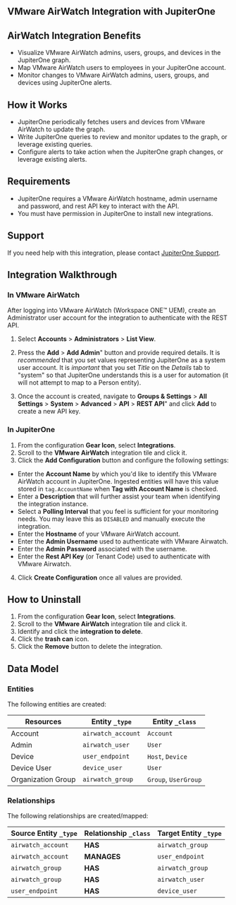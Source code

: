 ## VMware AirWatch Integration with JupiterOne

## AirWatch Integration Benefits

- Visualize VMware AirWatch admins, users, groups, and devices in the JupiterOne graph.
- Map VMware AirWatch users to employees in your JupiterOne account.
- Monitor changes to VMware AirWatch admins, users, groups, and devices using JupiterOne alerts.

## How it Works

- JupiterOne periodically fetches users and devices from VMware AirWatch to update the graph.
- Write JupiterOne queries to review and monitor updates to the graph, or leverage existing queries.
- Configure alerts to take action when the JupiterOne graph changes, or leverage existing alerts.

## Requirements

- JupiterOne requires a VMware AirWatch hostname, admin username and password, and rest API key to interact with the API.
- You must have permission in JupiterOne to install new integrations.

## Support

If you need help with this integration, please contact [JupiterOne Support](https://community.askj1.com).

## Integration Walkthrough

### In VMware AirWatch

After logging into VMware AirWatch (Workspace ONE™️ UEM), create an Administrator user account for the integration to authenticate with the REST API.

1. Select **Accounts** > **Administrators** > **List View**.

2. Press the **Add** > **Add Admin**" button and provide required details. It is _recommended_ that you set values representing JupiterOne as a system user account. It is _important_ that you set _Title_ on the _Details_ tab to
   "system" so that JupiterOne understands this is a user for automation (it will not attempt to map to a Person entity).

3. Once the account is created, navigate to **Groups & Settings** > **All Settings** > **System** > **Advanced** > **API** > **REST API**" and click **Add** to create a new API key.

### In JupiterOne

1. From the configuration **Gear Icon**, select **Integrations**.
2. Scroll to the **VMware AirWatch** integration tile and click it.
3. Click the **Add Configuration** button and configure the following settings:

- Enter the **Account Name** by which you'd like to identify this VMware AirWatch account in JupiterOne. Ingested entities will have this value stored in `tag.AccountName` when **Tag with Account Name** is checked.
- Enter a **Description** that will further assist your team when identifying the integration instance.
- Select a **Polling Interval** that you feel is sufficient for your monitoring needs. You may leave this as `DISABLED` and manually execute the integration.
- Enter the **Hostname** of your VMware AirWatch account.
- Enter the **Admin Username** used to authenticate with VMware Airwatch.
- Enter the **Admin Password** associated with the username.
- Enter the **Rest API Key** (or Tenant Code) used to authenticate with VMware Airwatch.

4. Click **Create Configuration** once all values are provided.

## How to Uninstall

1. From the configuration **Gear Icon**, select **Integrations**.
2. Scroll to the **VMware AirWatch** integration tile and click it.
3. Identify and click the **integration to delete**.
4. Click the **trash can** icon.
5. Click the **Remove** button to delete the integration.

<!-- {J1_DOCUMENTATION_MARKER_START} -->
<!--
********************************************************************************
NOTE: ALL OF THE FOLLOWING DOCUMENTATION IS GENERATED USING THE
"j1-integration document" COMMAND. DO NOT EDIT BY HAND! PLEASE SEE THE DEVELOPER
DOCUMENTATION FOR USAGE INFORMATION:

https://github.com/JupiterOne/sdk/blob/master/docs/integrations/development.md
********************************************************************************
-->

## Data Model

### Entities

The following entities are created:

| Resources          | Entity `_type`     | Entity `_class`      |
| ------------------ | ------------------ | -------------------- |
| Account            | `airwatch_account` | `Account`            |
| Admin              | `airwatch_user`    | `User`               |
| Device             | `user_endpoint`    | `Host`, `Device`     |
| Device User        | `device_user`      | `User`               |
| Organization Group | `airwatch_group`   | `Group`, `UserGroup` |

### Relationships

The following relationships are created/mapped:

| Source Entity `_type` | Relationship `_class` | Target Entity `_type` |
| --------------------- | --------------------- | --------------------- |
| `airwatch_account`    | **HAS**               | `airwatch_group`      |
| `airwatch_account`    | **MANAGES**           | `user_endpoint`       |
| `airwatch_group`      | **HAS**               | `airwatch_group`      |
| `airwatch_group`      | **HAS**               | `airwatch_user`       |
| `user_endpoint`       | **HAS**               | `device_user`         |

<!--
********************************************************************************
END OF GENERATED DOCUMENTATION AFTER BELOW MARKER
********************************************************************************
-->
<!-- {J1_DOCUMENTATION_MARKER_END} -->

